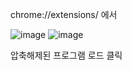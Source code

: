 chrome://extensions/ 에서 

![image](https://github.com/user-attachments/assets/d42e2f65-2699-42e1-9d32-77383698e47e)
![image](https://github.com/user-attachments/assets/d42e2f65-2699-42e1-9d32-77383698e47e)

압축해제된 프로그램 로드 클릭

